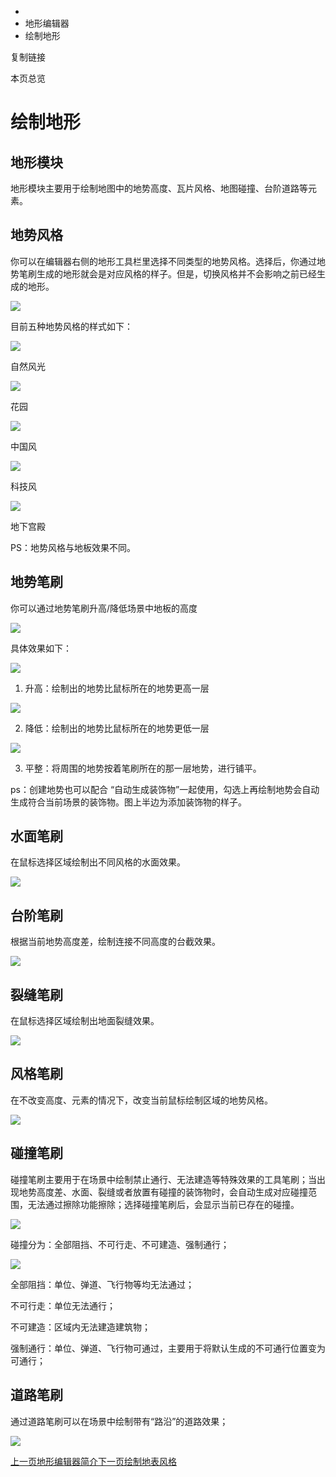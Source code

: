   * [](/)
  * 地形编辑器
  * 绘制地形

复制链接

本页总览

# 绘制地形

## 地形模块[​](/Manual/SceneEditor/绘制地形#地形模块 "地形模块的直接链��接")

地形模块主要用于绘制地图中的地势高度、瓦片风格、地图碰撞、台阶道路等元素。

## 地势风格[​](/Manual/SceneEditor/绘制地形#地势风格 "地势风格的直接链接")

你可以在编辑器右侧的地形工具栏里选择不同类型的地势风格。选择后，你通过地势笔刷生成的地形就会是对应风格的样子。但是，切换风格并不会影响之前已经生成的地形。

![](/assets/images/1地势风格-b1f02da07f4e05094f986e2423fb7f4b.png)

目前五种地势风格的样式如下：

![](/assets/images/地势风格-自然风光-cf760370f3089740b128a33b3d4b70e7.png)

自然风光

![](/assets/images/地势风格-花园-2faab4f2865bf25fd64a4c5452bd818b.png)

花园

![](/assets/images/地势风格-中国风-2b334492b30667ba31aeb9aaf0f32fed.png)

中国风

![](/assets/images/地势风格-科技风-83c8598d2307ca32810f227d24aedeed.png)

科技风

![](/assets/images/地势风格-地下宫殿-f7c68bc9a293a36a82565e7e089e0af7.png)

地下宫殿

PS：地势风格与地板效果不同。

## 地势笔刷[​](/Manual/SceneEditor/绘制地形#地势笔刷 "地势笔刷的直接链接")

你可以通过地势笔刷升高/降低场景中地板的高度

![](/assets/images/地势笔刷-fabe9f480c7259de490ed611918d9433.png)

具体效果如下：

![](/assets/images/地势笔刷-升高-bf0ce3c87b3283f335602640f82bd5a6.png)

  1. 升高：绘制出的地势比鼠标所在的地势更高一层

![](/assets/images/地势笔刷-降低-5b0d8984725dce6a70412e71c696c440.png)

  2. 降低：绘制出的地势比鼠标所在的地势更低一层

![](/assets/images/地势笔刷-平整-0eec14427bc34d099e55299248654937.png)

  3. 平整：将周围的地势按着笔刷所在的那一层地势，进行铺平。

ps：创建地势也可以配合 “自动生成装饰物”一起使用，勾选上再绘制地势会自动生成符合当前场景的装饰物。图上半边为添加装饰物的样子。

## 水面笔刷[​](/Manual/SceneEditor/绘制地形#水面笔刷 "水面笔刷的直接链接")

在鼠标选择区域绘制出不同风格的水面效果。

![](/assets/images/水面笔刷-51821b9b2f16a0a8996b50eb60164795.png)

## 台阶笔刷[​](/Manual/SceneEditor/绘制地形#台阶笔刷 "台阶笔刷的直接链接")

根据当前地势高度差，绘制连接不同高度的台截效果。

![](/assets/images/台截笔刷-fd396f9151d8cdac62ac11310d1512a1.png)

## 裂缝笔刷[​](/Manual/SceneEditor/绘制地形#裂缝笔刷 "裂缝笔刷的直接链接")

在鼠标选择区域绘制出地面裂缝效果。

![](/assets/images/裂缝笔刷-c43dafea24399f103921d330b7518e71.png)

## 风格笔刷[​](/Manual/SceneEditor/绘制地形#风格笔刷 "风格笔刷的直接链接")

在不改变高度、元素的情况下，改变当前鼠标绘制区域的地势风格。

![](/assets/images/风格笔刷-ba97e248ad99fba802b833bfee475c6e.png)

## 碰撞笔刷[​](/Manual/SceneEditor/绘制地形#碰撞笔刷 "碰撞笔刷的直接链接")

碰撞笔刷主要用于在场景中绘制禁止通行、无法建造等特殊效果的工具笔刷；当出现地势高度差、水面、裂缝或者放置有碰撞的装饰物时，会自动生成对应碰撞范围，无法通过擦除功能擦除；选择碰撞笔刷后，会显示当前已存在的碰撞。

![](/assets/images/碰撞笔刷-092afba522817d1da37337c9474eafb3.png)

碰撞分为：全部阻挡、不可行走、不可建造、强制通行；

![](/assets/images/碰撞笔刷-碰撞类型-c29619f2256940549624cc31bfe214b4.png)

全部阻挡：单位、弹道、飞行物等均无法通过；

不可行走：单位无法通行；

不可建造：区域内无法建造建筑物；

强制通行：单位、弹道、飞行物可通过，主要用于将默认生成的不可通行位置变为可通行；

## 道路笔刷[​](/Manual/SceneEditor/绘制地形#道路笔刷 "道路笔刷的直接链接")

通过道路笔刷可以在场景中绘制带有“路沿”的道路效果；

![](/assets/images/道路笔刷-d1519cf0fea2190ae3befc5c8a291578.png)

[上一页地形编辑器简介](/Manual/SceneEditor/Intro)[下一页绘制地表风格](/Manual/SceneEditor/绘制地表风格)


